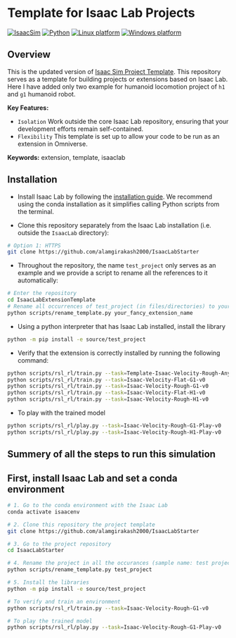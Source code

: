 # Template for Isaac Lab Projects

[![IsaacSim](https://img.shields.io/badge/IsaacSim-4.5.0-silver.svg)](https://docs.isaacsim.omniverse.nvidia.com/latest/index.html)
[![Python](https://img.shields.io/badge/python-3.10-blue.svg)](https://docs.python.org/3/whatsnew/3.10.html)
[![Linux platform](https://img.shields.io/badge/platform-linux--64-orange.svg)](https://releases.ubuntu.com/20.04/)
[![Windows platform](https://img.shields.io/badge/platform-windows--64-orange.svg)](https://www.microsoft.com/en-us/)

## Overview

This is the updated version of [Isaac Sim Project Template](https://github.com/isaac-sim/IsaacLabExtensionTemplate). This repository serves as a template for building projects or extensions based on Isaac Lab. Here I have added only two example for humanoid locomotion project of `h1` and `g1` humanoid robot.


**Key Features:**
- `Isolation` Work outside the core Isaac Lab repository, ensuring that your development efforts remain self-contained.
- `Flexibility` This template is set up to allow your code to be run as an extension in Omniverse.

**Keywords:** extension, template, isaaclab

## Installation

- Install Isaac Lab by following the [installation guide](https://isaac-sim.github.io/IsaacLab/main/source/setup/installation/index.html). We recommend using the conda installation as it simplifies calling Python scripts from the terminal.

- Clone this repository separately from the Isaac Lab installation (i.e. outside the `IsaacLab` directory):

```bash
# Option 1: HTTPS
git clone https://github.com/alamgirakash2000/IsaacLabStarter
```

- Throughout the repository, the name `test_project` only serves as an example and we provide a script to rename all the references to it automatically:

```bash
# Enter the repository
cd IsaacLabExtensionTemplate
# Rename all occurrences of test_project (in files/directories) to your_fancy_extension_name
python scripts/rename_template.py your_fancy_extension_name
```

- Using a python interpreter that has Isaac Lab installed, install the library

```bash
python -m pip install -e source/test_project
```

- Verify that the extension is correctly installed by running the following command:

```bash
python scripts/rsl_rl/train.py --task=Template-Isaac-Velocity-Rough-Anymal-D-v0
python scripts/rsl_rl/train.py --task=Isaac-Velocity-Flat-G1-v0
python scripts/rsl_rl/train.py --task=Isaac-Velocity-Rough-G1-v0
python scripts/rsl_rl/train.py --task=Isaac-Velocity-Flat-H1-v0
python scripts/rsl_rl/train.py --task=Isaac-Velocity-Rough-H1-v0
```

- To play with the trained model

```bash
python scripts/rsl_rl/play.py --task=Isaac-Velocity-Rough-G1-Play-v0
python scripts/rsl_rl/play.py --task=Isaac-Velocity-Rough-H1-Play-v0
```


## Summery of all the steps to run this simulation
 First, install Isaac Lab and set a conda environment
 - 
 ```bash
 # 1. Go to the conda environment with the Isaac Lab
 conda activate isaacenv

 # 2. Clone this repository the project template
 git clone https://github.com/alamgirakash2000/IsaacLabStarter 

 # 3. Go to the project repository
 cd IsaacLabStarter

 # 4. Rename the project in all the occurances (sample name: test project)
 python scripts/rename_template.py test_project  

 # 5. Install the libraries
 python -m pip install -e source/test_project 

 # To verify and train an environment
 python scripts/rsl_rl/train.py --task=Isaac-Velocity-Rough-G1-v0

 # To play the trained model
 python scripts/rsl_rl/play.py --task=Isaac-Velocity-Rough-G1-Play-v0
 ```


